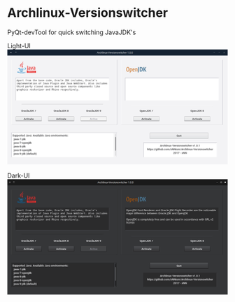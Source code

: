 # Archlinux-Versionswitcher
PyQt-devTool for quick switching JavaJDK's

Light-UI
![alt text](https://github.com/xNNism/Archlinux-Versionswitcher/blob/master/screenshot_light.png?raw=true "")

Dark-UI
![alt text](https://github.com/xNNism/Archlinux-Versionswitcher/blob/master/screenshot.png?raw=true "")




